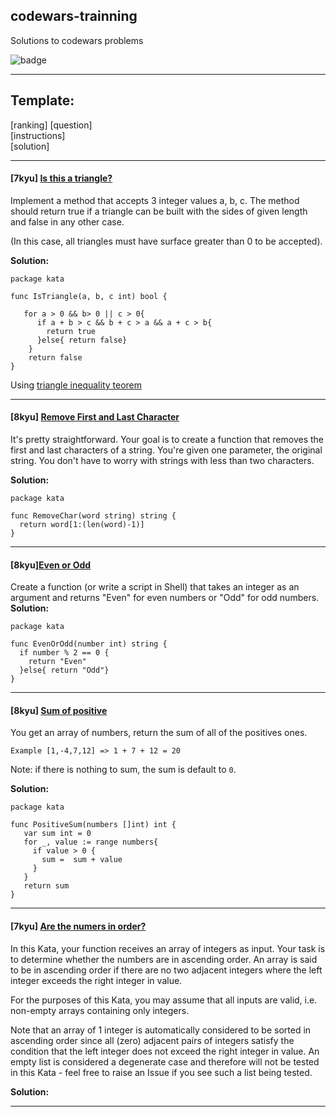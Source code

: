 ## codewars-trainning
Solutions to codewars problems

![badge](https://www.codewars.com/users/edsoncelio/badges/large)

---

## Template:

[ranking] [question] <br>
[instructions] <br>
[solution]

---

#### [**7kyu**] [Is this a triangle?](https://www.codewars.com/kata/56606694ec01347ce800001b/train/go)

Implement a method that accepts 3 integer values a, b, c. The method should return true if a triangle can be built with the sides of given length and false in any other case.

(In this case, all triangles must have surface greater than 0 to be accepted).

**Solution:**
```
package kata

func IsTriangle(a, b, c int) bool {
  
   for a > 0 && b> 0 || c > 0{ 
      if a + b > c && b + c > a && a + c > b{ 
        return true
      }else{ return false}
    }
    return false
}
```
Using [triangle inequality teorem](http://www.mathwarehouse.com/geometry/triangles/triangle-inequality-theorem-rule-explained.php)

---

#### [**8kyu**] [Remove First and Last Character](https://www.codewars.com/kata/56bc28ad5bdaeb48760009b0/train/go)

It's pretty straightforward. Your goal is to create a function that removes the first and last characters of a string. You're given one parameter, the original string. You don't have to worry with strings with less than two characters.

**Solution:**
```
package kata

func RemoveChar(word string) string {
  return word[1:(len(word)-1)]
}
```

---

#### [**8kyu**][Even or Odd](https://www.codewars.com/kata/even-or-odd/train/go)

Create a function (or write a script in Shell) that takes an integer as an argument and returns "Even" for even numbers or "Odd" for odd numbers.
**Solution:**
```
package kata

func EvenOrOdd(number int) string {
  if number % 2 == 0 {
    return "Even"
  }else{ return "Odd"}
}
```

---

#### [8kyu] [Sum of positive](https://www.codewars.com/kata/sum-of-positive/train/go)

You get an array of numbers, return the sum of all of the positives ones.

`Example [1,-4,7,12] => 1 + 7 + 12 = 20`

Note: if there is nothing to sum, the sum is default to `0`.

**Solution:**

```
package kata

func PositiveSum(numbers []int) int {
   var sum int = 0
   for _, value := range numbers{
     if value > 0 { 
       sum =  sum + value
     }
   } 
   return sum
}
```

---

#### [7kyu] [Are the numers in order?](https://www.codewars.com/kata/are-the-numbers-in-order/train/go)

In this Kata, your function receives an array of integers as input. Your task is to determine whether the numbers are in ascending order. An array is said to be in ascending order if there are no two adjacent integers where the left integer exceeds the right integer in value.

For the purposes of this Kata, you may assume that all inputs are valid, i.e. non-empty arrays containing only integers.

Note that an array of 1 integer is automatically considered to be sorted in ascending order since all (zero) adjacent pairs of integers satisfy the condition that the left integer does not exceed the right integer in value. An empty list is considered a degenerate case and therefore will not be tested in this Kata - feel free to raise an Issue if you see such a list being tested.

**Solution:**

--- 



